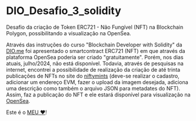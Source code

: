 # DIO_Desafio_3_solidity
Desafio da criação de Token ERC721 -  Não Fungível (NFT) na Blockchain Polygon, possibilitando a visualização na OpenSea.

Através das instruções do curso "Blockchain Developer with Solidity" da [DIO.me](https://web.dio.me/track/coding-the-future-blockchain-developer-with-solidity) foi apresentado o smartcontract ERC721 (NFT) em que através da plataforma OpenSea poderia ser criado "gratuitamente". Porém, nos dias atuais, julho/2024, não está disponível. Todavia, através de pesquisas na internet, encontrei a possibilidade de realização da criação de até trinta publicações de NFTs no site do [niftymints](https://niftymints.art/app/) (deve-se realizar o cadastro, adicionar um endereço EVM, fazer o upload da imagem desejada, adiciona uma descrição como também o arquivo JSON para metadates do NFT). Assim, faz a publicação do NFT e ele estará disponível para visualização na [OpenSea](https://opensea.io/). 

Este é o [MEU ♥](https://opensea.io/assets/matic/0x7505a0f4159e67f82122931dc3e8cffbb6c4f977/1)!
